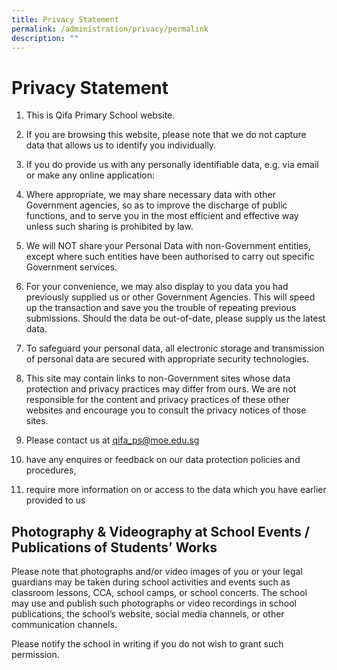 ```yaml
---
title: Privacy Statement
permalink: /administration/privacy/permalink
description: ""
---
```

Privacy Statement
=================

  

1.  This is Qifa Primary School website.  
    

  

2.  If you are browsing this website, please note that we do not capture data that allows us to identify you individually.  
    

  

3.  If you do provide us with any personally identifiable data, e.g. via email or make any online application:  
    

  

1.  Where appropriate, we may share necessary data with other Government agencies, so as to improve the discharge of public functions, and to serve you in the most efficient and effective way unless such sharing is prohibited by law.
2.  We will NOT share your Personal Data with non-Government entities, except where such entities have been authorised to carry out specific Government services.
3.  For your convenience, we may also display to you data you had previously supplied us or other Government Agencies. This will speed up the transaction and save you the trouble of repeating previous submissions. Should the data be out-of-date, please supply us the latest data.

  

4.  To safeguard your personal data, all electronic storage and transmission of personal data are secured with appropriate security technologies.

  

5.  This site may contain links to non-Government sites whose data protection and privacy practices may differ from ours. We are not responsible for the content and privacy practices of these other websites and encourage you to consult the privacy notices of those sites.

  

6.  Please contact us at [qifa_ps@moe.edu.sg](mailto:qifa_ps@moe.edu.sg)
1.  have any enquires or feedback on our data protection policies and procedures,
2.  require more information on or access to the data which you have earlier provided to us

  Photography & Videography at School Events / Publications of Students’ Works
----------------------------------------------------------------------------

  

  

Please note that photographs and/or video images of you or your legal guardians may be taken during school activities and events such as classroom lessons, CCA, school camps, or school concerts. The school may use and publish such photographs or video recordings in school publications, the school’s website, social media channels, or other communication channels.

  

Please notify the school in writing if you do not wish to grant such permission.